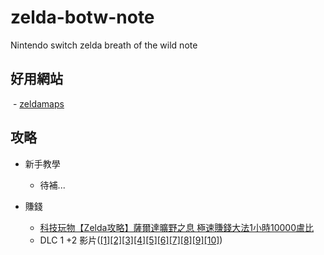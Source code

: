 # zelda-botw-note
Nintendo switch zelda breath of the wild note

## 好用網站

  - [zeldamaps](https://zeldamaps.com)
  
## 攻略

- 新手教學

  - 待補...

- 賺錢

  - [科技玩物【Zelda攻略】薩爾達曠野之息 極速賺錢大法1小時10000盧比](https://www.hk01.com/%E7%A7%91%E6%8A%80%E7%8E%A9%E7%89%A9/76608/-Zelda%E6%94%BB%E7%95%A5-%E8%96%A9%E7%88%BE%E9%81%94%E6%9B%A0%E9%87%8E%E4%B9%8B%E6%81%AF-%E6%A5%B5%E9%80%9F%E8%B3%BA%E9%8C%A2%E5%A4%A7%E6%B3%951%E5%B0%8F%E6%99%8210000%E7%9B%A7%E6%AF%94)
  - DLC 1 +2 影片([[1]](https://www.youtube.com/watch?v=ckIk83H1HQU)[[2]](https://www.youtube.com/watch?v=NqAcGJgyJ0M)[[3]](https://www.youtube.com/watch?v=gSVg5NQQ_ug)[[4]](https://www.youtube.com/watch?v=GTy8dati4Qc)[[5]](https://www.youtube.com/watch?v=2kgrWgQZbYg)[[6]](https://www.youtube.com/watch?v=gJYqd3sh7zs)[[7]](https://www.youtube.com/watch?v=ItOO0Y0Db6Q)[[8]](https://www.youtube.com/watch?v=x028JrcT5tI)[[9]](https://www.youtube.com/watch?v=DHTerrm_hI0)[[10]](https://www.youtube.com/watch?v=sDozvTwcn4A))
